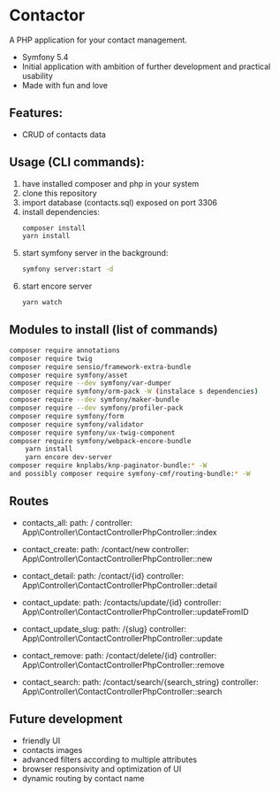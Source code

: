 # Contactor
A PHP application for your contact management.
- Symfony 5.4
- Initial application with ambition of further development and practical usability
- Made with fun and love

## Features:
- CRUD of contacts data

## Usage (CLI commands):
1. have installed composer and php in your system
2. clone this repository
3. import database (contacts.sql) exposed on port 3306
4. install dependencies: 
    ```sh
    composer install
    yarn install
    ```
5. start symfony server in the background: 
    ```sh
    symfony server:start -d
    ```
6. start encore server 
    ```sh
    yarn watch
    ```

## Modules to install (list of commands)
```sh
composer require annotations
composer require twig
composer require sensio/framework-extra-bundle
composer require symfony/asset
composer require --dev symfony/var-dumper
composer require symfony/orm-pack -W (instalace s dependencies)
composer require --dev symfony/maker-bundle
composer require --dev symfony/profiler-pack
composer require symfony/form
composer require symfony/validator
composer require symfony/ux-twig-component
composer require symfony/webpack-encore-bundle
	yarn install
	yarn encore dev-server
composer require knplabs/knp-paginator-bundle:* -W
and possibly composer require symfony-cmf/routing-bundle:* -W
```

## Routes
- contacts_all:
  path: /
  controller: App\Controller\ContactControllerPhpController::index

- contact_create:
  path: /contact/new
  controller: App\Controller\ContactControllerPhpController::new

- contact_detail:
  path: /contact/{id}
  controller: App\Controller\ContactControllerPhpController::detail

- contact_update:
  path: /contacts/update/{id}
  controller: App\Controller\ContactControllerPhpController::updateFromID

- contact_update_slug:
  path: /{slug}
  controller: App\Controller\ContactControllerPhpController::update

- contact_remove:
  path: /contact/delete/{id}
  controller: App\Controller\ContactControllerPhpController::remove

- contact_search:
  path: /contact/search/{search_string}
  controller: App\Controller\ContactControllerPhpController::search

## Future development
- friendly UI
- contacts images
- advanced filters according to multiple attributes
- browser responsivity and optimization of UI
- dynamic routing by contact name